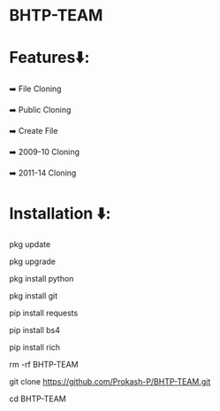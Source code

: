 # BHTP-TEAM 
# Features⬇️:

➡️ File Cloning

➡️ Public Cloning

➡️ Create File

➡️ 2009-10 Cloning

➡️ 2011-14 Cloning

# Installation ⬇️:

pkg update

pkg upgrade

pkg install python

pkg install git

pip install requests

pip install bs4

pip install rich

rm -rf BHTP-TEAM

git clone https://github.com/Prokash-P/BHTP-TEAM.git

cd BHTP-TEAM
